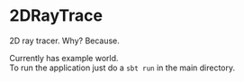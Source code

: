 # 2DRayTrace
2D ray tracer. Why? Because.

Currently has example world.  
To run the application just do a `sbt run` in the main directory.
